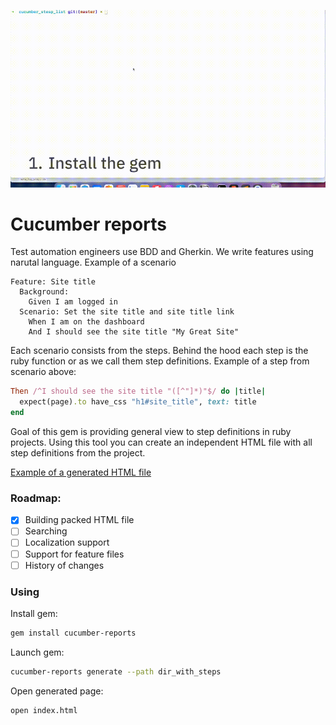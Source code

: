 ![Example of using](/github_readme/example.gif)

# Cucumber reports

Test automation engineers use BDD and Gherkin. We write features using narutal language. Example of a scenario
```gherkin
Feature: Site title
  Background:
    Given I am logged in
  Scenario: Set the site title and site title link
    When I am on the dashboard
    And I should see the site title "My Great Site"
```

Each scenario consists from the steps. Behind the hood each step is the ruby function or as we call them step definitions. Example of a step from scenario above:
```ruby
Then /^I should see the site title "([^"]*)"$/ do |title|
  expect(page).to have_css "h1#site_title", text: title
end
```

Goal of this gem is providing general view to step definitions in ruby projects. Using this tool you can create an independent HTML file with all step definitions from the project. 

[Example of a generated HTML file](https://raw.githubusercontent.com/Rukomoynikov/cucumber-reports/main/github_readme/activeadmin.html)

### Roadmap:
- [x] Building packed HTML file
- [ ] Searching
- [ ] Localization support
- [ ] Support for feature files
- [ ] History of changes

### Using 
Install gem:
```sh
gem install cucumber-reports
```

Launch gem:
```sh
cucumber-reports generate --path dir_with_steps
```

Open generated page:
```sh
open index.html
```
